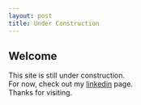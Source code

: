 ```yaml
---
layout: post
title: Under Construction
---
```


<h2>Welcome</h2>

<div class="message">
  This site is still under construction.
  <br />
  For now, check out my <a href="https://linkedin.com/pub/ankur-agarwal/16/6aa/862" target="_blank">linkedin</a> page.
  <br />
  Thanks for visiting.
</div>
